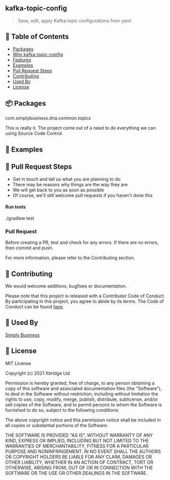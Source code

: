 ## kafka-topic-config

> Save, edit, apply Kafka topic configurations from yaml

## 🚩 Table of Contents

- [Packages](#-packages)
- [Why kafka-topic-config](#-why-kafka-topic-config)
- [Features](#-features)
- [Examples](#-examples)
- [Pull Request Steps](#-pull-request-steps)
- [Contributing](#-contributing)
- [Used By](#-used-by)
- [License](#-license)


## 📦 Packages

com.simplybusiness.dna.common.topics

This is really it. The project come out of a need to do everything we can using Source Code Control.

## 🐾 Examples





## 🔧 Pull Request Steps

- Get in touch and tell us what you are planning to do
- There may be reasons why things are the way they are
- We will get back to you as soon as possible
- Of course, we'll still welcome pull requests if you haven't done this

#### Run tests

./gradlew test

### Pull Request

Before creating a PR, test and check for any errors. If there are no errors, then commit and push.

For more information, please refer to the Contributing section.

## 💬 Contributing

We would welcome additions, bugfixes or documentation.

Please note that this project is released with a Contributor Code of Conduct. By participating in this project, you agree to abide by its terms. The Code of Conduct can be found [here](CODE_OF_CONDUCT.md).

## 🚀 Used By

[Simply Business](https://www.simplybusiness.co.uk/)

## 📜 License

MIT License

Copyright (c) 2021 Xbridge Ltd

Permission is hereby granted, free of charge, to any person obtaining a copy
of this software and associated documentation files (the "Software"), to deal
in the Software without restriction, including without limitation the rights
to use, copy, modify, merge, publish, distribute, sublicense, and/or sell
copies of the Software, and to permit persons to whom the Software is
furnished to do so, subject to the following conditions:

The above copyright notice and this permission notice shall be included in all
copies or substantial portions of the Software.

THE SOFTWARE IS PROVIDED "AS IS", WITHOUT WARRANTY OF ANY KIND, EXPRESS OR
IMPLIED, INCLUDING BUT NOT LIMITED TO THE WARRANTIES OF MERCHANTABILITY,
FITNESS FOR A PARTICULAR PURPOSE AND NONINFRINGEMENT. IN NO EVENT SHALL THE
AUTHORS OR COPYRIGHT HOLDERS BE LIABLE FOR ANY CLAIM, DAMAGES OR OTHER
LIABILITY, WHETHER IN AN ACTION OF CONTRACT, TORT OR OTHERWISE, ARISING FROM,
OUT OF OR IN CONNECTION WITH THE SOFTWARE OR THE USE OR OTHER DEALINGS IN THE
SOFTWARE.

